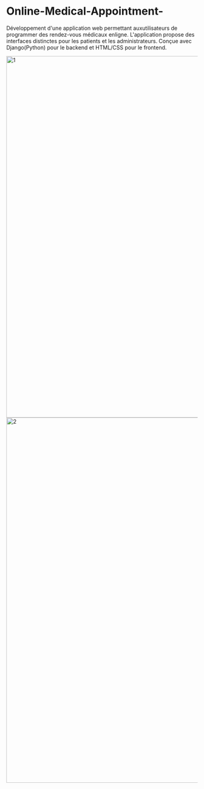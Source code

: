 # Online-Medical-Appointment-
Développement d'une application web permettant auxutilisateurs de programmer des rendez-vous médicaux enligne. L'application propose des interfaces distinctes pour les patients et les administrateurs. Conçue avec Django(Python) pour le backend et HTML/CSS pour le frontend.

<img width="950" alt="1" src="https://github.com/user-attachments/assets/58ced290-0129-454b-9bf1-85ff8fa80883" />
<img width="960" alt="2" src="https://github.com/user-attachments/assets/39de22b5-bbe2-4abb-a6a4-d9ebcabdd550" />
